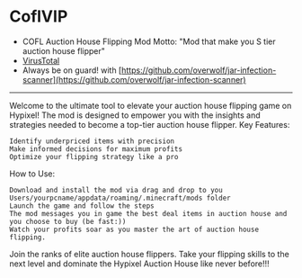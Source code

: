 # CoflVIP
- COFL Auction House Flipping Mod Motto: "Mod that make you S tier auction house flipper"
- [VirusTotal](https://www.virustotal.com/gui/file/dbd8ae6c90336a9f94a0cfdf9d795179b9d56e27f6432a569d4a715c17ec3d4e/detection)
- Always be on guard! with [https://github.com/overwolf/jar-infection-scanner](https://github.com/overwolf/jar-infection-scanner)
----------------------------------------------------------------------------------------------------------------
Welcome to the ultimate tool to elevate your auction house flipping game on Hypixel! 
The mod is designed to empower you with the insights and strategies needed to become a top-tier auction house flipper.
Key Features:

    Identify underpriced items with precision
    Make informed decisions for maximum profits
    Optimize your flipping strategy like a pro

How to Use:

    Download and install the mod via drag and drop to you Users/yourpcname/appdata/roaming/.minecraft/mods folder
    Launch the game and follow the steps
    The mod messages you in game the best deal items in auction house and you choose to buy (be fast:))
    Watch your profits soar as you master the art of auction house flipping.

Join the ranks of elite auction house flippers. Take your flipping skills to the next level and dominate the Hypixel Auction House like never before!!!
